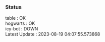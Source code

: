 ### Status


table : OK  
hogwarts : OK  
icy-bot : DOWN  
Latest Update : 2023-08-19 04:07:55.573868
